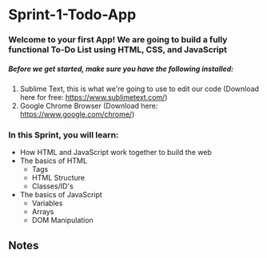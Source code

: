 # Sprint-1-Todo-App

### Welcome to your first App! We are going to build a fully functional To-Do List using HTML, CSS, and JavaScript

##### Before we get started, make sure you have the following installed:

1. Sublime Text, this is what we're going to use to edit our code (Download here for free: https://www.sublimetext.com/)
2. Google Chrome Browser (Download here: https://www.google.com/chrome/)

### In this Sprint, you will learn:
- How HTML and JavaScript work together to build the web
- The basics of HTML
  - Tags
  - HTML Structure
  - Classes/ID's
- The basics of JavaScript
  - Variables
  - Arrays
  - DOM Manipulation
  
  
  
  
  
## Notes

  
